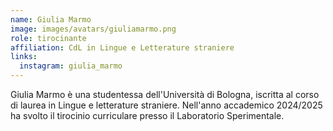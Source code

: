 ```yaml
---
name: Giulia Marmo
image: images/avatars/giuliamarmo.png
role: tirocinante
affiliation: CdL in Lingue e Letterature straniere
links:
  instagram: giulia_marmo
---
```


Giulia Marmo è una studentessa dell'Università di Bologna, iscritta al corso di laurea in Lingue e letterature straniere. Nell'anno accademico 2024/2025 ha svolto il tirocinio curriculare presso il Laboratorio Sperimentale.
